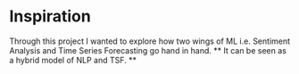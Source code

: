 # Inspiration
Through this project I wanted to explore how two wings of ML i.e. Sentiment Analysis and Time Series Forecasting go hand in hand.
** It can be seen as a hybrid model of NLP and TSF. **
